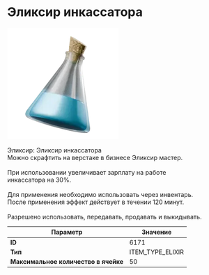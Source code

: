 # Эликсир инкассатора

![Item Image](../img/6171.webp?raw=true)

Эликсир: Эликсир инкассатора<br>Можно скрафтить на верстаке в бизнесе Эликсир мастер.<br><br>При использовании увеличивает зарплату на работе<br>инкассатора на 30%.<br><br>Для применения необходимо использовать через инвентарь.<br>После применения эффект действует в течении 120 минут.<br><br>Разрешено использовать, передавать, продавать и выкидывать.


| Параметр | Значение |
|----------|----------|
| **ID** | 6171 |
| **Тип** | ITEM_TYPE_ELIXIR |
| **Максимальное количество в ячейке** | 50 |


